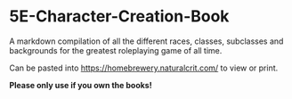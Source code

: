 # 5E-Character-Creation-Book
A markdown compilation of all the different races, classes, subclasses and backgrounds for the greatest roleplaying game of all time. 

Can be pasted into https://homebrewery.naturalcrit.com/ to view or print. 

**Please only use if you own the books!**
